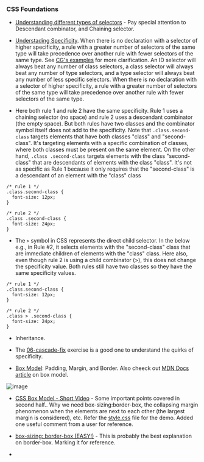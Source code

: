 ### CSS Foundations

- [Understanding different types of selectors](https://www.theodinproject.com/lessons/foundations-intro-to-css#selectors) - Pay special attention to Descendant combinator, and Chaining selector.

- [Understading Specificity](https://www.theodinproject.com/lessons/foundations-the-cascade#the-cascade-of-css). When there is no declaration with a selector of higher specificity, a rule with a greater number of selectors of the same type will take precedence over another rule with fewer selectors of the same type. See [CG's examples](https://chat.openai.com/c/c1e292f1-91cd-4941-b2f7-a0462a9eba35) for more clarification. An ID selector will always beat any number of class selectors, a class selector will always beat any number of type selectors, and a type selector will always beat any number of less specific selectors. When there is no declaration with a selector of higher specificity, a rule with a greater number of selectors of the same type will take precedence over another rule with fewer selectors of the same type.

- Here both rule 1 and rule 2 have the same specificity. Rule 1 uses a chaining selector (no space) and rule 2 uses a descendant combinator (the empty space). But both rules have two classes and the combinator symbol itself does not add to the specificity. Note that `.class.second-class` targets elements that have both classes "class" and "second-class". It's targeting elements with a specific combination of classes, where both classes must be present on the same element. On the other hand, `.class .second-class` targets elements with the class "second-class" that are descendants of elements with the class "class". It's not as specific as Rule 1 because it only requires that the "second-class" is a descendant of an element with the "class" class
```
/* rule 1 */
.class.second-class {
  font-size: 12px;
}

/* rule 2 */
.class .second-class {
  font-size: 24px;
}
```

- The `>` symbol in CSS represents the direct child selector. In the below e.g., in Rule #2, it selects elements with the "second-class" class that are immediate children of elements with the "class" class. Here also, even though rule 2 is using a child combinator (>), this does not change the specificity value. Both rules still have two classes so they have the same specificity values.

```
/* rule 1 */
.class.second-class {
  font-size: 12px;
}

/* rule 2 */
.class > .second-class {
  font-size: 24px;
}

```

- Inheritance.

- The [06-cascade-fix](https://github.com/vishpant76/css-exercises/tree/main/foundations/06-cascade-fix) exercise is a good one to understand the quirks of specificity.

- [Box Model](https://www.theodinproject.com/lessons/foundations-the-box-model): Padding, Margin, and Border. Also cheeck out [MDN Docs article](https://developer.mozilla.org/en-US/docs/Learn/CSS/Building_blocks/The_box_model#margins_padding_and_borders) on box model.

![image](https://github.com/vishpant76/odin-project-repo/assets/18080911/a0184861-5d47-4714-9605-a55fae265086)

- [CSS Box Model - Short Video](https://www.youtube.com/watch?v=rIO5326FgPE) - Some important points covered in second half.. Why we need box-sizing:border-box, the collapsing margin phenomenon when the elements are next to each other (the largest margin is considered), etc. Refer the [style.css]() file for the demo. Added one useful comment from a user for reference.

- [box-sizing: border-box (EASY!)](https://www.youtube.com/watch?v=HdZHcFWcAd8) - This is probably the best explanation on border-box. Marking it for reference.

- 

